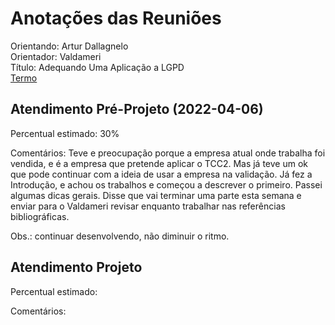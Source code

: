 # Anotações das Reuniões

Orientando: Artur Dallagnelo  
Orientador: Valdameri  
Título: Adequando Uma Aplicação a LGPD  
[Termo](./TermoCompromisso.docx "Termo")  

## Atendimento Pré-Projeto (2022-04-06)

Percentual estimado: 30%  

Comentários: Teve e preocupação porque a empresa atual onde trabalha foi vendida, e é a empresa que pretende aplicar o TCC2. Mas já teve um ok que pode continuar com a ideia de usar a empresa na validação. Já fez a Introdução, e achou os trabalhos e começou a descrever o primeiro.
Passei algumas dicas gerais. Disse que vai terminar uma parte esta semana e enviar para o Valdameri revisar enquanto trabalhar nas referências bibliográficas.  

Obs.: continuar desenvolvendo, não diminuir o ritmo.  

## Atendimento Projeto

Percentual estimado:  

Comentários:  
